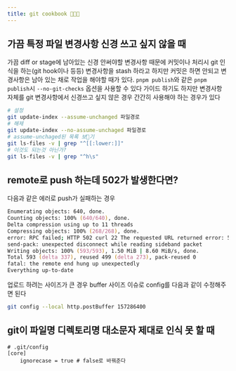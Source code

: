 ```yaml
---
title: git cookbook 👨🏽‍🍳
---
```

## 가끔 특정 파일 변경사항 신경 쓰고 싶지 않을 때

가끔 diff or stage에 남아있는 신경 안써야할 변경사항 때문에 커밋이나 처리시 git 인식을 하는(git hook이나 등등) 변경사항을 stash 하라고 하지만 커밋은 하면 안되고 변경사항은 남아 있는 채로 작업을 해야할 때가 있다.
`pnpm publish`와 같은
`pnpm publish`시 `--no-git-checks` 옵션을 사용할 수 있다 가이드 하기도 하지만 변경사항 자체를 git 변경사항에서 신경쓰고 싶지 않은 경우 간간히 사용해야 하는 경우가 있다

```zsh
# 설정
git update-index --assume-unchanged 파일경로
# 해제
git update-index --no-assume-unchaged 파일경로
# assume-unchaged된 목록 보기
git ls-files -v | grep "^[[:lower:]]"
# 이것도 되는것 아닌가?
git ls-files -v | grep "^h\s"
```

## remote로 push 하는데 502가 발생한다면?

다음과 같은 에러로 push가 실패하는 경우
```zsh
Enumerating objects: 640, done.
Counting objects: 100% (640/640), done.
Delta compression using up to 11 threads
Compressing objects: 100% (268/268), done.
error: RPC failed; HTTP 502 curl 22 The requested URL returned error: 502
send-pack: unexpected disconnect while reading sideband packet
Writing objects: 100% (593/593), 1.50 MiB | 8.60 MiB/s, done.
Total 593 (delta 337), reused 499 (delta 273), pack-reused 0
fatal: the remote end hung up unexpectedly
Everything up-to-date
```

업로드 하려는 사이즈가 큰 경우 buffer 사이즈 이슈로 config를 다음과 같이 수정해주면 된다

```zsh
git config --local http.postBuffer 157286400
```

## git이 파일명 디렉토리명 대소문자 제대로 인식 못 할 때
```git
# .git/config
[core]
	ignorecase = true # false로 바꿔준다
```